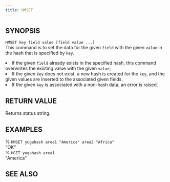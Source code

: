 ```yaml
---
title: HMSET
---
```


## SYNOPSIS
<code>HMSET key field value [field value ...]</code><br>
This command is to set the data for the given <code>field</code> with the given <code>value</code> in the hash that is specified by <code>key</code>.
<li>If the given <code>field</code> already exists in the specified hash, this command overwrites the existing value with the given <code>value</code>;
<li>If the given <code>key</code> does not exist, a new hash is created for the <code>key</code>, and the given values are inserted to the associated given fields.</li>
<li>If the given <code>key</code> is associated with a non-hash data, an error is raised.</li>

## RETURN VALUE
Returns status string.

## EXAMPLES
% <code>HMSET yugahash area1 "America" area2 "Africa"</code><br>
"OK"<br>
% <code>HGET yugahash area1</code><br>
"America"<br>

## SEE ALSO
